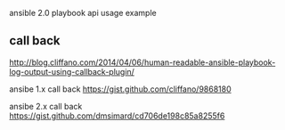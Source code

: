 ansible 2.0 playbook api usage example


call back
------
http://blog.cliffano.com/2014/04/06/human-readable-ansible-playbook-log-output-using-callback-plugin/

ansibe 1.x call back https://gist.github.com/cliffano/9868180

ansibe 2.x call back https://gist.github.com/dmsimard/cd706de198c85a8255f6

